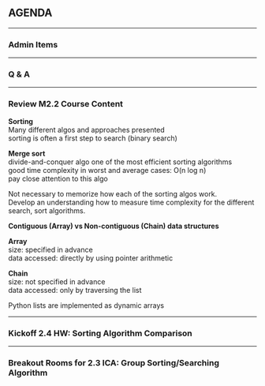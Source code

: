 ## AGENDA

---  

### Admin Items

---  

### Q & A

---  
### Review M2.2 Course Content 

**Sorting**  
Many different algos and approaches presented  
sorting is often a first step to search (binary search)

**Merge sort**  
divide-and-conquer algo
one of the most efficient sorting algorithms  
good time complexity in worst and average cases: O(n log n)  
pay close attention to this algo

Not necessary to memorize how each of the sorting algos work.  
Develop an understanding how to measure time complexity for the different search, sort algorithms.

**Contiguous (Array) vs Non-contiguous (Chain) data structures**

**Array**  
size: specified in advance  
data accessed: directly by using pointer arithmetic

**Chain**  
size: not specified in advance  
data accessed: only by traversing the list

Python lists are implemented as dynamic arrays  

---  

### Kickoff 2.4 HW: Sorting Algorithm Comparison

---  

### Breakout Rooms for 2.3 ICA: Group Sorting/Searching Algorithm



